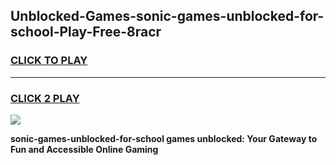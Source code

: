 
## Unblocked-Games-sonic-games-unblocked-for-school-Play-Free-8racr
<h3>
<a href="https://premium76.site?title=sonic-games-unblocked-for-school&ref=18A">CLICK TO PLAY</a></h3>
<hr>

<h3>
<a href="https://premium76.site?title=sonic-games-unblocked-for-school&ref=18A">CLICK 2 PLAY</a>
  
</h3>

<a href="https://premium76.site?title=sonic-games-unblocked-for-school&ref=18A"><img src="https://clearcache.store/games.png"></a>


**sonic-games-unblocked-for-school games unblocked: Your Gateway to Fun and Accessible Online Gaming**
